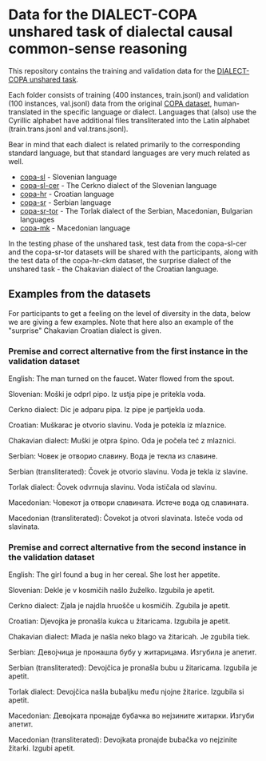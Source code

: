 # Data for the DIALECT-COPA unshared task of dialectal causal common-sense reasoning

This repository contains the training and validation data for the [DIALECT-COPA unshared task](https://sites.google.com/view/vardial-2024/shared-tasks/dialect-copa?authuser=0).

Each folder consists of training (400 instances, train.jsonl) and validation (100 instances, val.jsonl) data from the original [COPA dataset](https://people.ict.usc.edu/~gordon/copa.html), human-translated in the specific language or dialect. Languages that (also) use the Cyrillic alphabet have additional files transliterated into the Latin alphabet (train.trans.jsonl and val.trans.jsonl).

Bear in mind that each dialect is related primarily to the corresponding standard language, but that standard languages are very much related as well.

- [copa-sl](copa-sl/) - Slovenian language
- [copa-sl-cer](copa-sl-cer/) - The Cerkno dialect of the Slovenian language
- [copa-hr](copa-hr/) - Croatian language
- [copa-sr](copa-sr/) - Serbian language
- [copa-sr-tor](copa-sr-tor/) - The Torlak dialect of the Serbian, Macedonian, Bulgarian languages
- [copa-mk](copa-mk/) - Macedonian language

In the testing phase of the unshared task, test data from the copa-sl-cer and the copa-sr-tor datasets will be shared with the participants, along with the test data of the copa-hr-ckm dataset, the surprise dialect of the unshared task - the Chakavian dialect of the Croatian language.

## Examples from the datasets

For participants to get a feeling on the level of diversity in the data, below we are giving a few examples. Note that here also an example of the "surprise" Chakavian Croatian dialect is given.

### Premise and correct alternative from the first instance in the validation dataset

English: The man turned on the faucet. Water flowed from the spout.

Slovenian: Moški je odprl pipo. Iz ustja pipe je pritekla voda.

Cerkno dialect: Dic je adparu pipa. Iz pipe je partjekla uoda.

Croatian: Muškarac je otvorio slavinu. Voda je potekla iz mlaznice.

Chakavian dialect: Muški je otpra špino. Oda je počela teć z mlaznici.

Serbian: Човек је отворио славину. Вода је текла из славине.

Serbian (transliterated): Čovek je otvorio slavinu. Voda je tekla iz slavine.

Torlak dialect: Čovek odvrnuja slavinu. Voda ističala od slavinu.

Macedonian: Човекот ја отвори славината. Истече вода од славината.

Macedonian (transliterated): Čovekot ja otvori slavinata. Isteče voda od slavinata.

### Premise and correct alternative from the second instance in the validation dataset

English: The girl found a bug in her cereal. She lost her appetite.

Slovenian: Dekle je v kosmičih našlo žuželko. Izgubila je apetit.

Cerkno dialect: Zjala je najdla hruošče u kosmičih. Zgubila je apetit.

Croatian: Djevojka je pronašla kukca u žitaricama. Izgubila je apetit.

Chakavian dialect: Mlada je našla neko blago va žitaricah. Je zgubila tiek.

Serbian: Девојчица је пронашла бубу у житарицама. Изгубила је апетит.

Serbian (transliterated): Devojčica je pronašla bubu u žitaricama. Izgubila je apetit.

Torlak dialect: Devojčica našla bubaljku među njojne žitarice. Izgubila si apetit.

Macedonian: Девојката пронајде бубачка во нејзините житарки. Изгуби апетит.

Macedonian (transliterated): Devojkata pronajde bubačka vo nejzinite žitarki. Izgubi apetit.
